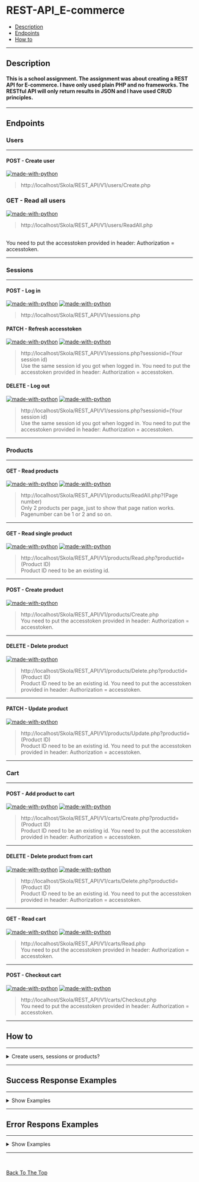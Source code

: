 # REST-API_E-commerce 

- [Description](#description)
- [Endpoints](#endpoints)
- [How to](#how-to)

---

## Description

#### This is a school assignment. The assignment was about creating a REST API for E-commerce. I have only used plain PHP and no frameworks. The RESTful API will only return results in JSON and I have used CRUD principles.

---

## Endpoints

### Users 

---

#### POST - Create user
[![made-with-python](https://img.shields.io/badge/User-red)](https://shields.io/)
>http://localhost/Skola/REST_API/V1/users/Create.php

### GET - Read all users 
[![made-with-python](https://img.shields.io/badge/Admin-darkred)](https://shields.io/)
>http://localhost/Skola/REST_API/V1/users/ReadAll.php 
<br>
You need to put the accesstoken provided in header: Authorization = accesstoken.

---

### Sessions

---

#### POST - Log in
[![made-with-python](https://img.shields.io/badge/Admin-darkred)](https://shields.io/) [![made-with-python](https://img.shields.io/badge/User-red)](https://shields.io/)

>http://localhost/Skola/REST_API/V1/sessions.php

#### PATCH - Refresh accesstoken
[![made-with-python](https://img.shields.io/badge/Admin-darkred)](https://shields.io/) [![made-with-python](https://img.shields.io/badge/User-red)](https://shields.io/)

>http://localhost/Skola/REST_API/V1/sessions.php?sessionid=(Your session id)</br>
Use the same session id you got when logged in.
You need to put the accesstoken provided in header: Authorization = accesstoken.

#### DELETE - Log out
[![made-with-python](https://img.shields.io/badge/Admin-darkred)](https://shields.io/) [![made-with-python](https://img.shields.io/badge/User-red)](https://shields.io/) 

>http://localhost/Skola/REST_API/V1/sessions.php?sessionid=(Your session id)</br>
Use the same session id you got when logged in. 
You need to put the accesstoken provided in header: Authorization = accesstoken.
---

### Products
---

#### GET - Read products
[![made-with-python](https://img.shields.io/badge/Admin-darkred)](https://shields.io/) [![made-with-python](https://img.shields.io/badge/User-red)](https://shields.io/) 

>http://localhost/Skola/REST_API/V1/products/ReadAll.php?(Page number)</br>
Only 2 products per page, just to show that page nation works. </br> Pagenumber can be 1 or 2 and so on.
---

#### GET - Read single product
[![made-with-python](https://img.shields.io/badge/Admin-darkred)](https://shields.io/) [![made-with-python](https://img.shields.io/badge/User-red)](https://shields.io/) 

>http://localhost/Skola/REST_API/V1/products/Read.php?productid=(Product ID)</br>
Product ID need to be an existing id.
---

#### POST - Create product
[![made-with-python](https://img.shields.io/badge/Admin-darkred)](https://shields.io/) 

>http://localhost/Skola/REST_API/V1/products/Create.php <br>
You need to put the accesstoken provided in header: Authorization = accesstoken.
---

#### DELETE - Delete product
[![made-with-python](https://img.shields.io/badge/Admin-darkred)](https://shields.io/) 

>http://localhost/Skola/REST_API/V1/products/Delete.php?productid=(Product ID)</br>
Product ID need to be an existing id. 
You need to put the accesstoken provided in header: Authorization = accesstoken.
---

#### PATCH - Update product
[![made-with-python](https://img.shields.io/badge/Admin-darkred)](https://shields.io/) 

>http://localhost/Skola/REST_API/V1/products/Update.php?productid=(Product ID)</br>
Product ID need to be an existing id.
You need to put the accesstoken provided in header: Authorization = accesstoken.
---

### Cart

---

#### POST - Add product to cart
[![made-with-python](https://img.shields.io/badge/Admin-darkred)](https://shields.io/) [![made-with-python](https://img.shields.io/badge/User-red)](https://shields.io/)

>http://localhost/Skola/REST_API/V1/carts/Create.php?productid=(Product ID)</br>
Product ID need to be an existing id.
You need to put the accesstoken provided in header: Authorization = accesstoken.
---

#### DELETE - Delete product from cart
[![made-with-python](https://img.shields.io/badge/Admin-darkred)](https://shields.io/) [![made-with-python](https://img.shields.io/badge/User-red)](https://shields.io/) 

>http://localhost/Skola/REST_API/V1/carts/Delete.php?productid=(Product ID)</br>
Product ID need to be an existing id.
You need to put the accesstoken provided in header: Authorization = accesstoken.
---

#### GET - Read cart 
[![made-with-python](https://img.shields.io/badge/Admin-darkred)](https://shields.io/) [![made-with-python](https://img.shields.io/badge/User-red)](https://shields.io/) 

>http://localhost/Skola/REST_API/V1/carts/Read.php <br> 
You need to put the accesstoken provided in header: Authorization = accesstoken.
---

#### POST - Checkout cart
[![made-with-python](https://img.shields.io/badge/Admin-darkred)](https://shields.io/) [![made-with-python](https://img.shields.io/badge/User-red)](https://shields.io/) 

>http://localhost/Skola/REST_API/V1/carts/Checkout.php <br>
You need to put the accesstoken provided in header: Authorization = accesstoken.
---

## How to 

---

<details>
<summary>Create users, sessions or products?</summary>

### Create Users: 
You need to have Content-Type: application/json in header
```html
{
    "fullname":"Your Name",
    "email":"email@gmail.com",
    "username":"Username",
    "password":"Password"
}
```

---

### Create Sessions: 
You need to have Content-Type: application/json in header
```html
{
    "username":"Username",
    "password":"Password"
}
```

---

### Create Products: 
You need to have Content-Type: application/json in header
```html
{
    "product_title":"Product Title",
    "description":"Product Description",
    "price":"Product Price",
    "stock":"Y",
    "img_url":"img-url"
}
```

---

</details>

---

## Success Response Examples

---

<details>
<summary>Show Examples</summary>

### User created: 
``` html 
{
    "statusCode": 201,
    "success": true,
    "message": [
        "User created, welcome Your Name"
    ],
    "data": {
        "user_id": "1",
        "fullname": "Your Name",
        "email": "email@gmail.com",
        "username": "Username"
    }
}
```

---

### Session created: 
``` html 
{
    "statusCode": 201,
    "success": true,
    "message": [
        "Logged in"
    ],
    "data": {
        "session_id": 1,
        "access_token": "MzM2MzQ5MDk2MDYwNmFmYTBkMDBjMTY2NDRjNmRiNWM0MTQxOThkZDg1NjJkNWY4MTYxODE2OTEwNA==",
        "access_token_expires_in": 3600,
        "refresh_token": "MmU2ZTk1YmRiNDYyZjc2YWUyNzc0OWM3MTcwYjBkMzQ5MDkzNTM5YTIwNGZmMmIyMTYxODE2OTEwNA==",
        "refresh_token_expires_in": 1209600
    }
}
```

---

### Product created: 
``` html 

    "statusCode": 201,
    "success": true,
    "message": [
        "Product Created"
    ],
    "data": {
        "rows_returned": 1,
        "product": [
            {
                "id": 1,
                "product_title":"Product Title",
                "description":"Product Description",
                "price":"Product Price",
                "stock":"Y",
                "img_url":"img-url"
            }
        ]
    }
}
```

</details>

---

## Error Respons Examples

---

<details>
<summary>Show Examples</summary>

### Creating User Error:
``` html
{
    "statusCode": 409,
    "success": false,
    "message": [
        "Username or Email already exists"
    ],
    "data": null
}
```

--- 

### Creating Sessions Error:
``` html
{
    "statusCode": 400,
    "success": false,
    "message": [
        "Username cannot be blank",
        "Password cannot be blank"
    ],
    "data": null
}
``` 

---

### Creating Product Error:
``` html
{
    "statusCode": 400,
    "success": false,
    "message": [
        "Product Price Error"
    ],
    "data": null
}
``` 
</details>

---

<br>

[Back To The Top](#REST-API_E-commerce)